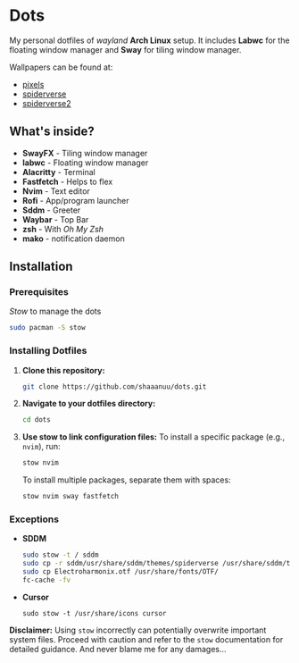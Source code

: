 # Dots

My personal dotfiles of _wayland_ **Arch Linux** setup. It includes **Labwc** for the floating window manager and **Sway** for tiling window manager.

Wallpapers can be found at:

- [pixels](labwc/.config/labwc/pixels.png)
- [spiderverse](sway/.config/sway/spiderverse.png)
- [spiderverse2](sddm/usr/share/sddm/themes/spiderverse/backgrounds/spiderverse2.jpg)

## What's inside?

- **SwayFX** - Tiling window manager
- **labwc** - Floating window manager
- **Alacritty** - Terminal
- **Fastfetch** - Helps to flex
- **Nvim** - Text editor
- **Rofi** - App/program launcher
- **Sddm** - Greeter
- **Waybar** - Top Bar
- **zsh** - With _Oh My Zsh_
- **mako** - notification daemon

## Installation

### Prerequisites

_Stow_ to manage the dots

```bash
sudo pacman -S stow
```

### Installing Dotfiles

1.  **Clone this repository:**
    ```bash
    git clone https://github.com/shaaanuu/dots.git
    ```
2.  **Navigate to your dotfiles directory:**
    ```bash
    cd dots
    ```
3.  **Use stow to link configuration files:**
    To install a specific package (e.g., `nvim`), run:

    ```bash
    stow nvim
    ```

    To install multiple packages, separate them with spaces:

    ```bash
    stow nvim sway fastfetch
    ```

### Exceptions

- **SDDM**

    ```bash
    sudo stow -t / sddm
    sudo cp -r sddm/usr/share/sddm/themes/spiderverse /usr/share/sddm/themes/
    sudo cp Electroharmonix.otf /usr/share/fonts/OTF/
    fc-cache -fv
    ```

- **Cursor**
    ```
    sudo stow -t /usr/share/icons cursor
    ```

**Disclaimer:** Using `stow` incorrectly can potentially overwrite important system files. Proceed with caution and refer to the `stow` documentation for detailed guidance. And never blame me for any damages...

